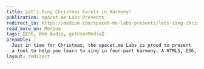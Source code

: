 ```yaml
---
title: Let’s Sing Christmas Carols in Harmony!
publication: spacet.me Labs Presents
redirect_to: https://medium.com/spacet-me-labs-presents/lets-sing-christmas-carols-in-harmony-b71b809336af
read_more_on: Medium
tags: [ES6, Web Audio, getUserMedia]
preamble: |
  Just in time for Christmas, the spacet.me Labs is proud to present
  a tool to help you learn to sing in four-part harmony. A HTML5, ES6, and Web Audio experiment.
layout: redirect
---
```

